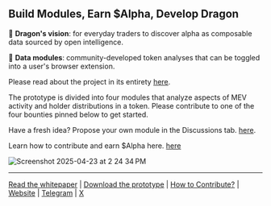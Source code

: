 ## Build Modules, Earn $Alpha, Develop Dragon

🧿 **Dragon's vision**: for everyday traders to discover alpha as composable data sourced by open intelligence.

🧩 **Data modules**: community-developed token analyses that can be toggled into a user's browser extension.

Please read about the project in its entirety [here](https://alpha-dragon.ai/alphadragon.pdf).

The prototype is divided into four modules that analyze aspects of MEV activity and holder distributions in a token. Please contribute to one of the four bounties pinned below to get started. 

Have a fresh idea? Propose your own module in the Discussions tab. [here](https://github.com/orgs/alpha-dragon-org/discussions/categories/module-ideas).

Learn how to contribute and earn $Alpha here. [here](https://alpha-dragon.ai/contribute.pdf)

![Screenshot 2025-04-23 at 2 24 34 PM](https://github.com/user-attachments/assets/964752fe-c22d-4d18-aa41-b837014b3314)




---


[Read the whitepaper](https://alpha-dragon.ai/alphadragon.pdf) |
[Download the prototype](https://chromewebstore.google.com/detail/dragon/ncbgllgbplhnbekllhogabdefjidbkoe) | [How to Contribute?](https://alpha-dragon.ai/contribute.pdf) | [Website](https://alpha-dragon.ai) | [Telegram](https://t.me/+OU0SLVfcpEZhZWQx) | [X](https://x.com/AlphaDragonAI)


